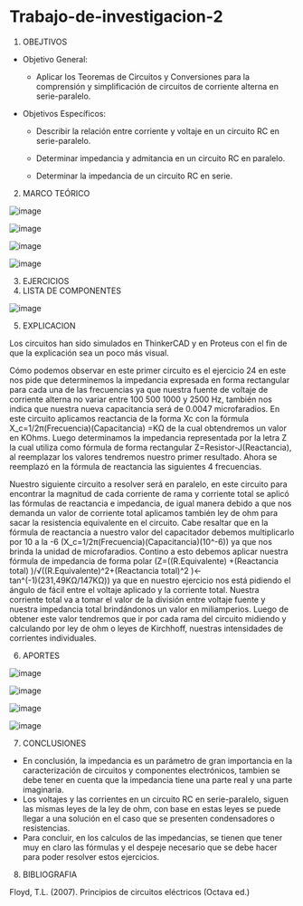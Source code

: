 # Trabajo-de-investigacion-2

1. OBEJTIVOS

  * Objetivo General:
    
    - Aplicar los Teoremas de Circuitos y Conversiones para la comprensión y simplificación de circuitos de corriente alterna en serie-paralelo.
    
  * Objetivos Específicos:

    - Describir la relación entre corriente y voltaje en un circuito RC en serie-paralelo.
   
    - Determinar impedancia y admitancia en un circuito RC en paralelo.
   
    - Determinar la impedancia de un circuito RC en serie.

2. MARCO TEÓRICO

![image](https://user-images.githubusercontent.com/76132461/108800660-c60dc200-7561-11eb-89bc-fe25d29368df.png)

![image](https://user-images.githubusercontent.com/76132461/108800472-3cf68b00-7561-11eb-8f6e-928fd3792c5a.png)

![image](https://user-images.githubusercontent.com/76132461/108800143-5814cb00-7560-11eb-9299-56123756069b.png)

![image](https://user-images.githubusercontent.com/76132461/108800005-f05e8000-755f-11eb-8368-db60b723e61f.png)


3. EJERCICIOS
4. LISTA DE COMPONENTES

  ![image](https://user-images.githubusercontent.com/76134214/108808757-4db0fc00-7575-11eb-8b19-602b6cb67d77.png)

5. EXPLICACION

 Los circuitos han sido simulados en ThinkerCAD y en Proteus con el fin de que la explicación sea un poco más visual.

Cómo podemos observar en este primer circuito es el ejercicio 24 en este nos pide que determinemos la impedancia expresada en forma rectangular para cada una de las frecuencias ya que nuestra fuente de voltaje de corriente alterna no variar entre 100 500 1000 y 2500 Hz, también nos indica que nuestra nueva capacitancia será de 0.0047 microfaradios. En este circuito aplicamos reactancia de la forma Xc con la fórmula X_c=1/2π(Frecuencia)(Capacitancia) =ΚΩ de la cual obtendremos un valor en KOhms. Luego determinamos la impedancia representada por la letra Z la cual utiliza como fórmula de forma rectangular Z=Resistor-J(Reactancia), al reemplazar los valores tendremos nuestro primer resultado. Ahora se reemplazó en la fórmula de reactancia las siguientes 4 frecuencias.

Nuestro siguiente circuito a resolver será en paralelo, en este circuito para encontrar la magnitud de cada corriente de rama y corriente total se aplicó  las fórmulas de reactancia e impedancia, de igual manera debido a que nos demanda un valor de corriente total aplicamos también ley de ohm para sacar la resistencia equivalente en el circuito. Cabe resaltar que en la fórmula de reactancia a nuestro valor del capacitador debemos multiplicarlo por 10 a la -6 (X_c=1/2π(Frecuencia)(Capacitancia)(10^-6)) ya que nos brinda la unidad de microfaradios. Contino a esto debemos aplicar nuestra fórmula de impedancia de forma polar (Z=((R.Equivalente) +(Reactancia total) )/√((R.Equivalente)^2+(Reactancia total)^2 )<-tan^(-1)⁡(231,49ΚΩ/147ΚΩ)) ya que en nuestro ejercicio nos está pidiendo el ángulo de fácil entre el voltaje aplicado y la corriente total. Nuestra corriente total va a tomar el valor de la división entre voltaje fuente y nuestra impedancia total brindándonos un valor en miliamperios. Luego de obtener este valor tendremos que ir por cada rama del circuito midiendo y calculando por ley de ohm o leyes de Kirchhoff, nuestras intensidades de corrientes individuales.

6. APORTES

![image](https://user-images.githubusercontent.com/76134214/108809102-227adc80-7576-11eb-8c9d-cf2e4b0a7287.png)

![image](https://user-images.githubusercontent.com/76134214/108809109-2575cd00-7576-11eb-8535-b02bc0a7559c.png)

![image](https://user-images.githubusercontent.com/76134214/108809123-29a1ea80-7576-11eb-8be9-f8b31b0191c7.png)

![image](https://user-images.githubusercontent.com/76134214/108809129-2d357180-7576-11eb-9db0-1c4f3f11e77b.png)

7. CONCLUSIONES
 - En conclusión, la impedancia es un parámetro de gran importancia en la caracterización de circuitos y componentes electrónicos, tambien se debe tener en cuenta que la impedancia tiene una parte real y una parte imaginaria.
 - Los voltajes y las corrientes en un circuito RC en serie-paralelo, siguen las mismas leyes de la ley de ohm, con base en estas leyes se puede llegar a una solución en el caso que se presenten condensadores o resistencias.
 - Para concluir, en los calculos de las impedancias, se tienen que tener muy en claro las fórmulas y el despeje necesario que se debe hacer para poder resolver estos ejercicios.
 
8. BIBLIOGRAFIA

 Floyd, T.L. (2007). Principios de circuitos eléctricos (Octava ed.)



